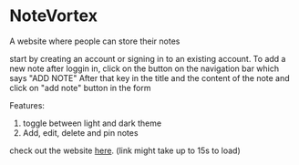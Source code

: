 # NoteVortex

A website where people can store their notes

start by creating an account or signing in to an existing account.
To add a new note after loggin in, click on the button on the navigation bar which says "ADD NOTE"
After that key in the title and the content of the note and click on "add note" button in the form

Features:
1) toggle between light and dark theme
2) Add, edit, delete and pin notes


check out the website [here](https://notevortex.onrender.com).
(link might take up to 15s to load)
